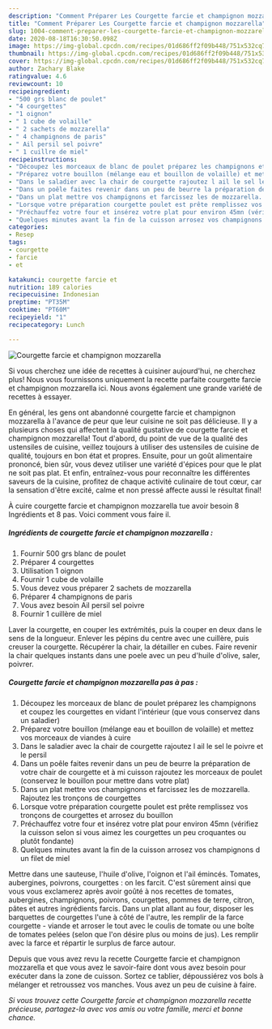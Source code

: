 ```yaml
---
description: "Comment Préparer Les Courgette farcie et champignon mozzarella"
title: "Comment Préparer Les Courgette farcie et champignon mozzarella"
slug: 1004-comment-preparer-les-courgette-farcie-et-champignon-mozzarella
date: 2020-08-18T16:30:50.098Z
image: https://img-global.cpcdn.com/recipes/01d686ff2f09b448/751x532cq70/courgette-farcie-et-champignon-mozzarella-photo-principale-de-la-recette.jpg
thumbnail: https://img-global.cpcdn.com/recipes/01d686ff2f09b448/751x532cq70/courgette-farcie-et-champignon-mozzarella-photo-principale-de-la-recette.jpg
cover: https://img-global.cpcdn.com/recipes/01d686ff2f09b448/751x532cq70/courgette-farcie-et-champignon-mozzarella-photo-principale-de-la-recette.jpg
author: Zachary Blake
ratingvalue: 4.6
reviewcount: 10
recipeingredient:
- "500 grs blanc de poulet"
- "4 courgettes"
- "1 oignon"
- " 1 cube de volaille"
- " 2 sachets de mozzarella"
- " 4 champignons de paris"
- " Ail persil sel poivre"
- " 1 cuillre de miel"
recipeinstructions:
- "Découpez les morceaux de blanc de poulet préparez les champignons et coupez les courgettes en vidant l&#39;intérieur (que vous conservez dans un saladier)"
- "Préparez votre bouillon (mélange eau et bouillon de volaille) et mettez vos morceaux de viandes à cuire"
- "Dans le saladier avec la chair de courgette rajoutez l ail le sel le poivre et le persil"
- "Dans un poêle faites revenir dans un peu de beurre la préparation de votre chair de courgette et à mi cuisson rajoutez les morceaux de poulet (conservez le bouillon pour mettre dans votre plat)"
- "Dans un plat mettre vos champignons et farcissez les de mozzarella. Rajoutez les tronçons de courgettes"
- "Lorsque votre préparation courgette poulet est prête remplissez vos tronçons de courgettes et arrosez du bouillon"
- "Préchauffez votre four et insérez votre plat pour environ 45mn (vérifiez la cuisson selon si vous aimez les courgettes un peu croquantes ou plutôt fondante)"
- "Quelques minutes avant la fin de la cuisson arrosez vos champignons d un filet de miel"
categories:
- Resep
tags:
- courgette
- farcie
- et

katakunci: courgette farcie et 
nutrition: 189 calories
recipecuisine: Indonesian
preptime: "PT35M"
cooktime: "PT60M"
recipeyield: "1"
recipecategory: Lunch

---
```



![Courgette farcie et champignon mozzarella](https://img-global.cpcdn.com/recipes/01d686ff2f09b448/751x532cq70/courgette-farcie-et-champignon-mozzarella-photo-principale-de-la-recette.jpg)

Si vous cherchez une idée de recettes à cuisiner aujourd'hui, ne cherchez plus! Nous vous fournissons uniquement la recette parfaite courgette farcie et champignon mozzarella ici. Nous avons également une grande variété de recettes à essayer.

En général, les gens ont abandonné courgette farcie et champignon mozzarella à l'avance de peur que leur cuisine ne soit pas délicieuse. Il y a plusieurs choses qui affectent la qualité gustative de courgette farcie et champignon mozzarella! Tout d'abord, du point de vue de la qualité des ustensiles de cuisine, veillez toujours à utiliser des ustensiles de cuisine de qualité, toujours en bon état et propres. Ensuite, pour un goût alimentaire prononcé, bien sûr, vous devez utiliser une variété d'épices pour que le plat ne soit pas plat. Et enfin, entraînez-vous pour reconnaître les différentes saveurs de la cuisine, profitez de chaque activité culinaire de tout cœur, car la sensation d'être excité, calme et non pressé affecte aussi le résultat final!

<!--inarticleads1-->

À cuire courgette farcie et champignon mozzarella tue avoir besoin 8 Ingrédients et 8 pas. Voici comment vous faire il.

##### Ingrédients de courgette farcie et champignon mozzarella :

1. Fournir 500 grs blanc de poulet
1. Préparer 4 courgettes
1. Utilisation 1 oignon
1. Fournir  1 cube de volaille
1. Vous devez vous préparer  2 sachets de mozzarella
1. Préparer  4 champignons de paris
1. Vous avez besoin  Ail persil sel poivre
1. Fournir  1 cuillère de miel


Laver la courgette, en couper les extrémités, puis la couper en deux dans le sens de la longueur. Enlever les pépins du centre avec une cuillère, puis creuser la courgette. Récupérer la chair, la détailler en cubes. Faire revenir la chair quelques instants dans une poele avec un peu d&#39;huile d&#39;olive, saler, poivrer. 

<!--inarticleads2-->

##### Courgette farcie et champignon mozzarella pas à pas :

1. Découpez les morceaux de blanc de poulet préparez les champignons et coupez les courgettes en vidant l&#39;intérieur (que vous conservez dans un saladier)
1. Préparez votre bouillon (mélange eau et bouillon de volaille) et mettez vos morceaux de viandes à cuire
1. Dans le saladier avec la chair de courgette rajoutez l ail le sel le poivre et le persil
1. Dans un poêle faites revenir dans un peu de beurre la préparation de votre chair de courgette et à mi cuisson rajoutez les morceaux de poulet (conservez le bouillon pour mettre dans votre plat)
1. Dans un plat mettre vos champignons et farcissez les de mozzarella. Rajoutez les tronçons de courgettes
1. Lorsque votre préparation courgette poulet est prête remplissez vos tronçons de courgettes et arrosez du bouillon
1. Préchauffez votre four et insérez votre plat pour environ 45mn (vérifiez la cuisson selon si vous aimez les courgettes un peu croquantes ou plutôt fondante)
1. Quelques minutes avant la fin de la cuisson arrosez vos champignons d un filet de miel


Mettre dans une sauteuse, l&#39;huile d&#39;olive, l&#39;oignon et l&#39;ail émincés. Tomates, aubergines, poivrons, courgettes : on les farcit. C&#39;est sûrement ainsi que vous vous exclamerez après avoir goûté à nos recettes de tomates, aubergines, champignons, poivrons, courgettes, pommes de terre, citron, pâtes et autres ingrédients farcis. Dans un plat allant au four, disposer les barquettes de courgettes l&#39;une à côté de l&#39;autre, les remplir de la farce courgette - viande et arroser le tout avec le coulis de tomate ou une boîte de tomates pelées (selon que l&#39;on désire plus ou moins de jus). Les remplir avec la farce et répartir le surplus de farce autour. 

<!--inarticleads1-->

<p>
Depuis que vous avez revu la recette Courgette farcie et champignon mozzarella et que vous avez le savoir-faire dont vous avez besoin pour exécuter dans la zone de cuisson. Sortez ce tablier, dépoussiérez vos bols à mélanger et retroussez vos manches. Vous avez un peu de cuisine à faire.
</p>

<p>
<i>Si vous trouvez cette Courgette farcie et champignon mozzarella recette précieuse, partagez-la avec vos amis ou votre famille, merci et bonne chance.</i>
</p>
